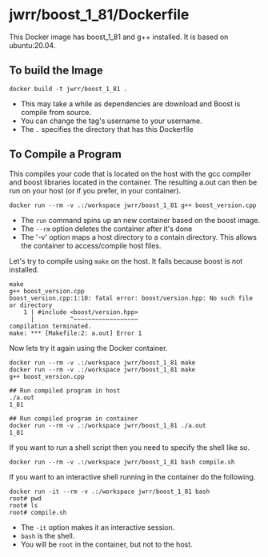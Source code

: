 jwrr/boost_1_81/Dockerfile
===========================

This Docker image has boost_1_81 and g++ installed. It is based on 
ubuntu:20.04. 

To build the Image
------------------

```
docker build -t jwrr/boost_1_81 .
```

* This may take a while as dependencies are download and
  Boost is compile from source.
* You can change the tag's username to your username.
* The `.` specifies the directory that has this Dockerfile

To Compile a Program
--------------------

This compiles your code that is located on the host with the gcc compiler
and boost libraries located in the container. The resulting a.out can
then be run on your host (or if you prefer, in your container).

```
docker run --rm -v .:/workspace jwrr/boost_1_81 g++ boost_version.cpp
```

* The `run` command spins up an new container based on the
  boost image.
* The `--rm` option deletes the container after it's done
* The '-v' option maps a host directory to a contain directory. This allows the
  container to access/compile host files.


Let's try to compile using `make` on the host. It fails because boost is
not installed.

```
make
g++ boost_version.cpp
boost_version.cpp:1:10: fatal error: boost/version.hpp: No such file or directory
    1 | #include <boost/version.hpp>
      |          ^~~~~~~~~~~~~~~~~~~
compilation terminated.
make: *** [Makefile:2: a.out] Error 1
```

Now lets try it again using the Docker container.

```
docker run --rm -v .:/workspace jwrr/boost_1_81 make
docker run --rm -v .:/workspace jwrr/boost_1_81 make
g++ boost_version.cpp

## Run compiled program in host
./a.out
1_81

## Run compiled program in container
docker run --rm -v .:/workspace jwrr/boost_1_81 ./a.out
1_81

```

If you want to run a shell script then you need to specify the shell like so.

```
docker run --rm -v .:/workspace jwrr/boost_1_81 bash compile.sh
```

If you want to an interactive shell running in the container do the following.

```
docker run -it --rm -v .:/workspace jwrr/boost_1_81 bash
root# pwd
root# ls
root# compile.sh 
```

* The `-it` option makes it an interactive session.
* `bash` is the shell.
* You will be `root` in the container, but not to the host.
